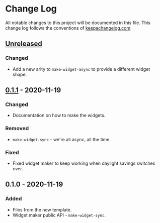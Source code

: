 # Change Log
All notable changes to this project will be documented in this file. This change log follows the conventions of [keepachangelog.com](http://keepachangelog.com/).

## [Unreleased]
### Changed
- Add a new arity to `make-widget-async` to provide a different widget shape.

## [0.1.1] - 2020-11-19
### Changed
- Documentation on how to make the widgets.

### Removed
- `make-widget-sync` - we're all async, all the time.

### Fixed
- Fixed widget maker to keep working when daylight savings switches over.

## 0.1.0 - 2020-11-19
### Added
- Files from the new template.
- Widget maker public API - `make-widget-sync`.

[Unreleased]: https://github.com/your-name/adventofcode/compare/0.1.1...HEAD
[0.1.1]: https://github.com/your-name/adventofcode/compare/0.1.0...0.1.1
